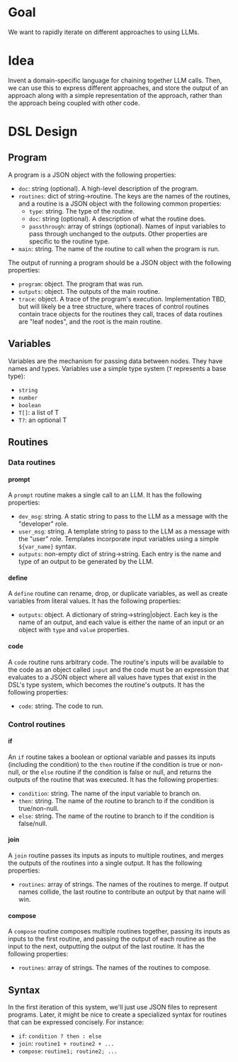 # Goal

We want to rapidly iterate on different approaches to using LLMs.

# Idea

Invent a domain-specific language for chaining together LLM calls. Then, we can use this to express different approaches, and store the output of an approach along with a simple representation of the approach, rather than the approach being coupled with other code.

# DSL Design

## Program

A program is a JSON object with the following properties:
- `doc`: string (optional). A high-level description of the program.
- `routines`: dict of string->routine. The keys are the names of the routines, and a routine is a JSON object with the following common properties:
  - `type`: string. The type of the routine.
  - `doc`: string (optional). A description of what the routine does.
  - `passthrough`: array of strings (optional). Names of input variables to pass through unchanged to the outputs.
  Other properties are specific to the routine type.
- `main`: string. The name of the routine to call when the program is run.

The output of running a program should be a JSON object with the following properties:
- `program`: object. The program that was run.
- `outputs`: object. The outputs of the main routine.
- `trace`: object. A trace of the program's execution. Implementation TBD, but will likely be a tree structure, where traces of control routines contain trace objects for the routines they call, traces of data routines are "leaf nodes", and the root is the main routine.

## Variables

Variables are the mechanism for passing data between nodes. They have names and types. Variables use a simple type system (`T` represents a base type):
- `string`
- `number`
- `boolean`
- `T[]`: a list of T
- `T?`: an optional T

## Routines

### Data routines

#### prompt

A `prompt` routine makes a single call to an LLM. It has the following properties:

- `dev_msg`: string. A static string to pass to the LLM as a message with the "developer" role.
- `user_msg`: string. A template string to pass to the LLM as a message with the "user" role. Templates incorporate input variables using a simple `${var_name}` syntax.
- `outputs`: non-empty dict of string->string. Each entry is the name and type of an output to be generated by the LLM.

#### define

A `define` routine can rename, drop, or duplicate variables, as well as create variables from literal values. It has the following properties:
- `outputs`: object. A dictionary of string->string|object. Each key is the name of an output, and each value is either the name of an input or an object with `type` and `value` properties.

#### code

A `code` routine runs arbitrary code. The routine's inputs will be available to the code as an object called `input` and the code must be an expression that evaluates to a JSON object where all values have types that exist in the DSL's type system, which becomes the routine's outputs. It has the following properties:
- `code`: string. The code to run.

### Control routines

#### if

An `if` routine takes a boolean or optional variable and passes its inputs (including the condition) to the `then` routine if the condition is true or non-null, or the `else` routine if the condition is false or null, and returns the outputs of the routine that was executed. It has the following properties:
- `condition`: string. The name of the input variable to branch on.
- `then`: string. The name of the routine to branch to if the condition is true/non-null.
- `else`: string. The name of the routine to branch to if the condition is false/null.

#### join

A `join` routine passes its inputs as inputs to multiple routines, and merges the outputs of the routines into a single output. It has the following properties:
- `routines`: array of strings. The names of the routines to merge. If output names collide, the last routine to contribute an output by that name will win.

#### compose

A `compose` routine composes multiple routines together, passing its inputs as inputs to the first routine, and passing the output of each routine as the input to the next, outputting the output of the last routine. It has the following properties:
- `routines`: array of strings. The names of the routines to compose.

## Syntax

In the first iteration of this system, we'll just use JSON files to represent programs. Later, it might be nice to create a specialized syntax for routines that can be expressed concisely. For instance:
- `if`: `condition ? then : else`
- `join`: `routine1 + routine2 + ...`
- `compose`: `routine1; routine2; ...`
